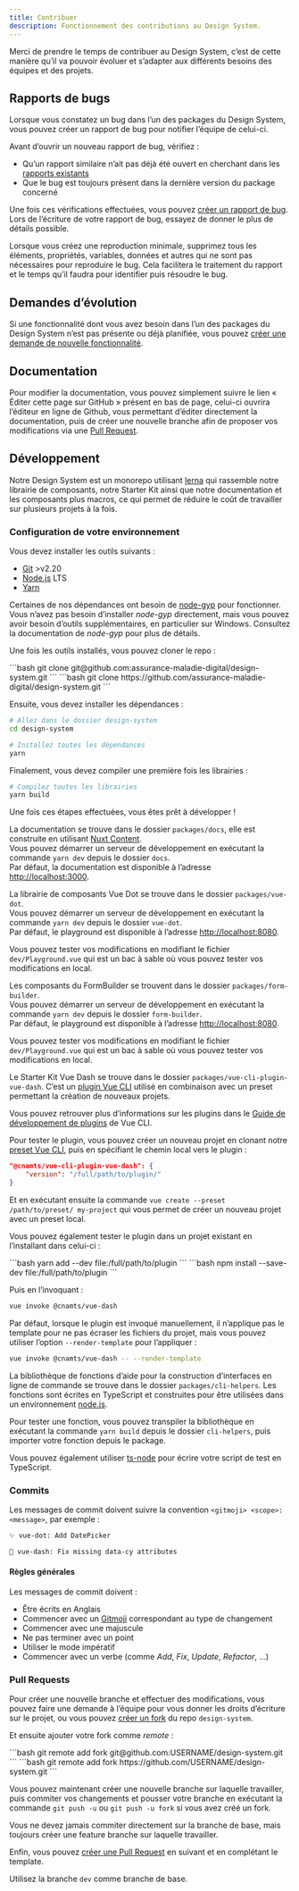 ```yaml
---
title: Contribuer
description: Fonctionnement des contributions au Design System.
---
```


Merci de prendre le temps de contribuer au Design System, c’est de cette manière qu’il va pouvoir évoluer et s’adapter aux différents besoins des équipes et des projets.

## Rapports de bugs

<doc-indent>

Lorsque vous constatez un bug dans l’un des packages du Design System, vous pouvez créer un rapport de bug pour notifier l’équipe de celui-ci.

</doc-indent>

Avant d’ouvrir un nouveau rapport de bug, vérifiez :
- Qu’un rapport similaire n’ait pas déjà été ouvert en cherchant dans les [rapports existants](https://github.com/assurance-maladie-digital/design-system/issues)
- Que le bug est toujours présent dans la dernière version du package concerné

Une fois ces vérifications effectuées, vous pouvez [créer un rapport de bug](https://github.com/assurance-maladie-digital/design-system/issues/new?template=bug_report.md).
Lors de l’écriture de votre rapport de bug, essayez de donner le plus de détails possible.

<doc-alert type="info">
Lorsque vous créez une reproduction minimale, supprimez tous les éléments, propriétés, variables, données et autres qui ne sont pas nécessaires pour reproduire le bug. Cela facilitera le traitement du rapport et le temps qu’il faudra pour identifier puis résoudre le bug.
</doc-alert>

## Demandes d’évolution

<doc-indent>

Si une fonctionnalité dont vous avez besoin dans l’un des packages du Design System n’est pas présente ou déjà planifiée, vous pouvez [créer une demande de nouvelle fonctionnalité](https://github.com/assurance-maladie-digital/design-system/issues/new?template=feature_request.md).

</doc-indent>

## Documentation

<doc-indent>

Pour modifier la documentation, vous pouvez simplement suivre le lien « Éditer cette page sur GitHub » présent en bas de page, celui-ci ouvrira l’éditeur en ligne de Github, vous permettant d’éditer directement la documentation, puis de créer une nouvelle branche afin de proposer vos modifications via une [Pull Request](https://docs.github.com/en/github/collaborating-with-pull-requests/proposing-changes-to-your-work-with-pull-requests/about-pull-requests).

</doc-indent>

## Développement

<doc-indent>

Notre Design System est un monorepo utilisant [lerna](https://github.com/lerna/lerna) qui rassemble notre librairie de composants, notre Starter Kit ainsi que notre documentation et les composants plus macros, ce qui permet de réduire le coût de travailler sur plusieurs projets à la fois.

</doc-indent>

### Configuration de votre environnement

Vous devez installer les outils suivants :

- [Git](https://git-scm.com/) >v2.20
- [Node.js](https://nodejs.org/) LTS
- [Yarn](https://classic.yarnpkg.com/)

Certaines de nos dépendances ont besoin de [node-gyp](https://github.com/nodejs/node-gyp#installation) pour fonctionner. Vous n’avez pas besoin d’installer *node-gyp* directement, mais vous pouvez avoir besoin d’outils supplémentaires, en particulier sur Windows. Consultez la documentation de *node-gyp* pour plus de détails.

Une fois les outils installés, vous pouvez cloner le repo :

<doc-tabs code>
<doc-tab-item label="SSH">
```bash
git clone git@github.com:assurance-maladie-digital/design-system.git
```
</doc-tab-item>

<doc-tab-item label="HTTPS">
```bash
git clone https://github.com/assurance-maladie-digital/design-system.git
```
</doc-tab-item>
</doc-tabs>

Ensuite, vous devez installer les dépendances :

```bash
# Allez dans le dossier design-system
cd design-system

# Installez toutes les dépendances
yarn
```

Finalement, vous devez compiler une première fois les librairies :

```bash
# Compilez toutes les librairies
yarn build
```

Une fois ces étapes effectuées, vous êtes prêt à développer !

<doc-tabs namespace="package" bottom-divider>
<doc-tab-item label="Documentation">

La documentation se trouve dans le dossier `packages/docs`, elle est construite en utilisant [Nuxt Content](https://content.nuxtjs.org/fr).<br>
Vous pouvez démarrer un serveur de développement en exécutant la commande `yarn dev` depuis le dossier `docs`.<br>
Par défaut, la documentation est disponible à l’adresse <http://localhost:3000>.

</doc-tab-item>

<doc-tab-item label="Vue Dot">

La librairie de composants Vue Dot se trouve dans le dossier `packages/vue-dot`.<br>
Vous pouvez démarrer un serveur de développement en exécutant la commande `yarn dev` depuis le dossier `vue-dot`.<br>
Par défaut, le playground est disponible à l’adresse <http://localhost:8080>.

Vous pouvez tester vos modifications en modifiant le fichier `dev/Playground.vue` qui est un bac à sable où vous pouvez tester vos modifications en local.

</doc-tab-item>

<doc-tab-item label="Form Builder">

Les composants du FormBuilder se trouvent dans le dossier `packages/form-builder`.<br>
Vous pouvez démarrer un serveur de développement en exécutant la commande `yarn dev` depuis le dossier `form-builder`.<br>
Par défaut, le playground est disponible à l’adresse <http://localhost:8080>.

Vous pouvez tester vos modifications en modifiant le fichier `dev/Playground.vue` qui est un bac à sable où vous pouvez tester vos modifications en local.

</doc-tab-item>

<doc-tab-item label="Vue Dash">

Le Starter Kit Vue Dash se trouve dans le dossier `packages/vue-cli-plugin-vue-dash`. C’est un [plugin Vue CLI](https://cli.vuejs.org/guide/plugins-and-presets.html) utilisé en combinaison avec un preset permettant la création de nouveaux projets.

Vous pouvez retrouver plus d’informations sur les plugins dans le [Guide de développement de plugins](https://cli.vuejs.org/dev-guide/plugin-dev.html) de Vue CLI.

Pour tester le plugin, vous pouvez créer un nouveau projet en clonant notre [preset Vue CLI](https://github.com/assurance-maladie-digital/vue-cli-preset), puis en spécifiant le chemin local vers le plugin :

```json
"@cnamts/vue-cli-plugin-vue-dash": {
	"version": "/full/path/to/plugin/"
}
```

Et en exécutant ensuite la commande `vue create --preset /path/to/preset/ my-project` qui vous permet de créer un nouveau projet avec un preset local.

Vous pouvez également tester le plugin dans un projet existant en l’installant dans celui-ci :

<doc-tabs code>
<doc-tab-item label="Yarn">
```bash
yarn add --dev file:/full/path/to/plugin
```
</doc-tab-item>

<doc-tab-item label="npm">
```bash
npm install --save-dev file:/full/path/to/plugin
```
</doc-tab-item>
</doc-tabs>

Puis en l’invoquant :

```bash
vue invoke @cnamts/vue-dash
```

Par défaut, lorsque le plugin est invoqué manuellement, il n’applique pas le template pour ne pas écraser les fichiers du projet, mais vous pouvez utiliser l’option `--render-template` pour l’appliquer :

```bash
vue invoke @cnamts/vue-dash -- --render-template
```

</doc-tab-item>

<doc-tab-item label="CLI Helpers">

La bibliothèque de fonctions d’aide pour la construction d’interfaces en ligne de commande se trouve dans le dossier `packages/cli-helpers`. Les fonctions sont écrites en TypeScript et construites pour être utilisées dans un environnement [node.js](https://nodejs.org/).

Pour tester une fonction, vous pouvez transpiler la bibliothèque en exécutant la commande `yarn build` depuis le dossier `cli-helpers`, puis importer votre fonction depuis le package.

Vous pouvez également utiliser [ts-node](https://www.npmjs.com/package/ts-node) pour écrire votre script de test en TypeScript.

</doc-tab-item>
</doc-tabs>

### Commits

Les messages de commit doivent suivre la convention `<gitmoji> <scope>: <message>`, par exemple :

```bash
✨ vue-dot: Add DatePicker
```

```bash
🐛 vue-dash: Fix missing data-cy attributes
```

#### Règles générales

Les messages de commit doivent :

- Être écrits en Anglais
- Commencer avec un [Gitmoji](https://gitmoji.dev/) correspondant au type de changement
- Commencer avec une majuscule
- Ne pas terminer avec un point
- Utiliser le mode impératif
- Commencer avec un verbe (comme *Add*, *Fix*, *Update*, *Refactor*, …)

### Pull Requests

Pour créer une nouvelle branche et effectuer des modifications, vous pouvez faire une demande à l’équipe pour vous donner les droits d’écriture sur le projet, ou vous pouvez [créer un fork](https://docs.github.com/en/free-pro-team@latest/github/getting-started-with-github/fork-a-repo) du repo `design-system`.

Et ensuite ajouter votre fork comme *remote* :

<doc-tabs code>
<doc-tab-item label="SSH">
```bash
git remote add fork git@github.com:USERNAME/design-system.git
```
</doc-tab-item>

<doc-tab-item label="HTTPS">
```bash
git remote add fork https://github.com/USERNAME/design-system.git
```
</doc-tab-item>
</doc-tabs>

Vous pouvez maintenant créer une nouvelle branche sur laquelle travailler, puis commiter vos changements et pousser votre branche en exécutant la commande `git push -u` ou `git push -u fork` si vous avez créé un fork.

<doc-alert type="warning">
Vous ne devez jamais commiter directement sur la branche de base, mais toujours créer une feature branche sur laquelle travailler.
</doc-alert>

Enfin, vous pouvez [créer une Pull Request](https://github.com/assurance-maladie-digital/design-system/compare) en suivant et en complétant le template.

<doc-alert type="info">

Utilisez la branche `dev` comme branche de base.

</doc-alert>
